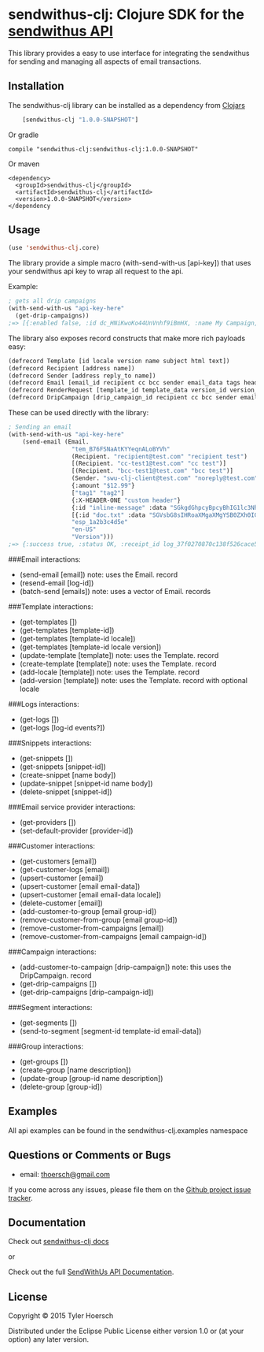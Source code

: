 sendwithus-clj: Clojure SDK for the [sendwithus API](https://www.sendwithus.com/docs/api/)
===========

This library provides a easy to use interface for integrating the sendwithus for sending and managing all aspects of email transactions.

## Installation

The sendwithus-clj library can be installed as a dependency from [Clojars](https://clojars.org/sendwithus-clj)

```el
    [sendwithus-clj "1.0.0-SNAPSHOT"]
```

Or gradle

    compile "sendwithus-clj:sendwithus-clj:1.0.0-SNAPSHOT"

Or maven

    <dependency>
      <groupId>sendwithus-clj</groupId>
      <artifactId>sendwithus-clj</artifactId>
      <version>1.0.0-SNAPSHOT</version>
    </dependency

## Usage

```el
(use 'sendwithus-clj.core)
```

The library provide a simple macro (with-send-with-us [api-key]) that uses your sendwithus api key to wrap all request to the api.

Example:

```el
; gets all drip campaigns
(with-send-with-us "api-key-here"
  (get-drip-campaigns))
;=> [{:enabled false, :id dc_HNiKwoKo44UnVnhf9iBmHX, :name My Campaign, :trigger_email_id nil, :drip_steps [{:delay_seconds 604800, :id dcs_TXb27jmMpSv9V3497iHdaL, :email_id tem_B76FSNaAtKYYeqnALoBYVh, :object drip_step}], :object drip_campaign}]
```

The library also exposes record constructs that make more rich payloads easy:

```el
(defrecord Template [id locale version name subject html text])
(defrecord Recipient [address name])
(defrecord Sender [address reply_to name])
(defrecord Email [email_id recipient cc bcc sender email_data tags headers inline files esp_account locale version_name])
(defrecord RenderRequest [template_id template_data version_id version_name locale strict])
(defrecord DripCampaign [drip_campaign_id recipient cc bcc sender email_data tags esp_account locale])
```

These can be used directly with the library:

```el
; Sending an email
(with-send-with-us "api-key-here"
    (send-email (Email.
                  "tem_B76FSNaAtKYYeqnALoBYVh"
                  (Recipient. "recipient@test.com" "recipient test")
                  [(Recipient. "cc-test1@test.com" "cc test")]
                  [(Recipient. "bcc-test1@test.com" "bcc test")]
                  (Sender. "swu-clj-client@test.com" "noreply@test.com" "SWU clj")
                  {:amount "$12.99"}
                  ["tag1" "tag2"]
                  {:X-HEADER-ONE "custom header"}
                  {:id "inline-message" :data "SGkgdGhpcyBpcyBhIG1lc3NhZ2U="}
                  [{:id "doc.txt" :data "SGVsbG8sIHRoaXMgaXMgYSB0ZXh0IGZpbGUuCg=="}]
                  "esp_1a2b3c4d5e"
                  "en-US"
                  "Version")))
;=> {:success true, :status OK, :receipt_id log_37f0270870c138f526cace50b7615f6c, :email {:locale en-US, :version_name Version, :name My Template}}
```

###Email interactions:

- (send-email [email]) note: uses the Email. record
- (resend-email [log-id])
- (batch-send [emails]) note: uses a vector of Email. records

###Template interactions:

- (get-templates [])
- (get-templates [template-id])
- (get-templates [template-id locale])
- (get-templates [template-id locale version])
- (update-template [template]) note: uses the Template. record
- (create-template [template]) note: uses the Template. record
- (add-locale [template]) note: uses the Template. record
- (add-version [template]) note: uses the Template. record with optional locale

###Logs interactions:

- (get-logs [])
- (get-logs [log-id events?])

###Snippets interactions:

- (get-snippets [])
- (get-snippets [snippet-id])
- (create-snippet [name body])
- (update-snippet [snippet-id name body])
- (delete-snippet [snippet-id])

###Email service provider interactions:

- (get-providers [])
- (set-default-provider [provider-id])

###Customer interactions:

- (get-customers [email])
- (get-customer-logs [email])
- (upsert-customer [email])
- (upsert-customer [email email-data])
- (upsert-customer [email email-data locale])
- (delete-customer [email])
- (add-customer-to-group [email group-id])
- (remove-customer-from-group [email group-id])
- (remove-customer-from-campaigns [email])
- (remove-customer-from-campaigns [email campaign-id])

###Campaign interactions:

- (add-customer-to-campaign [drip-campaign]) note: this uses the DripCampaign. record
- (get-drip-campaigns [])
- (get-drip-campaigns [drip-campaign-id])

###Segment interactions:

- (get-segments [])
- (send-to-segment [segment-id template-id email-data])


###Group interactions:

- (get-groups [])
- (create-group [name description])
- (update-group [group-id name description])
- (delete-group [group-id])

## Examples

All api examples can be found in the sendwithus-clj.examples namespace

## Questions or Comments or Bugs

* email: thoersch@gmail.com

If you come across any issues, please file them on the [Github project issue tracker](https://github.com/thoersch/sendwithus-clj/issues).

## Documentation

Check out [sendwithus-clj docs](http://thoersch.github.io/sendwithus-clj/)

or

Check out the full [SendWithUs API Documentation](https://www.sendwithus.com/docs/api/).

## License

Copyright © 2015 Tyler Hoersch

Distributed under the Eclipse Public License either version 1.0 or (at
your option) any later version.
